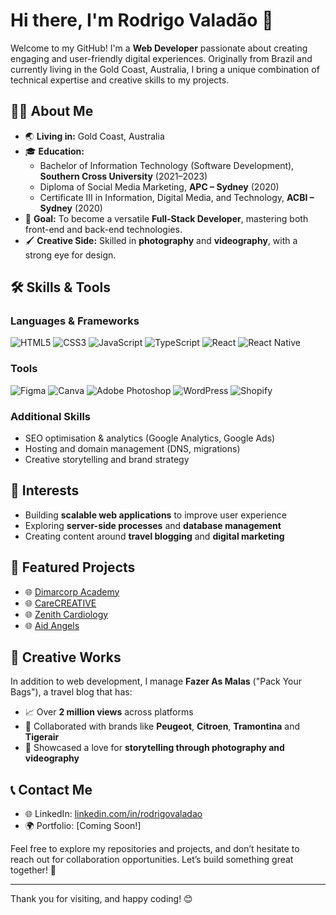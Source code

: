 # Hi there, I'm Rodrigo Valadão 👋

Welcome to my GitHub! I'm a **Web Developer** passionate about creating engaging and user-friendly digital experiences. Originally from Brazil and currently living in the Gold Coast, Australia, I bring a unique combination of technical expertise and creative skills to my projects.

## 👨‍💻 About Me

- 🌏 **Living in:** Gold Coast, Australia
- 🎓 **Education:**
  - Bachelor of Information Technology (Software Development), **Southern Cross University** (2021–2023)
  - Diploma of Social Media Marketing, **APC – Sydney** (2020)
  - Certificate III in Information, Digital Media, and Technology, **ACBI – Sydney** (2020)
- 🎯 **Goal:** To become a versatile **Full-Stack Developer**, mastering both front-end and back-end technologies.
- 🖌️ **Creative Side:** Skilled in **photography** and **videography**, with a strong eye for design.

## 🛠 Skills & Tools

### Languages & Frameworks
![HTML5](https://img.shields.io/badge/-HTML5-E34F26?logo=html5&logoColor=white&style=flat)
![CSS3](https://img.shields.io/badge/-CSS3-1572B6?logo=css3&logoColor=white&style=flat)
![JavaScript](https://img.shields.io/badge/-JavaScript-F7DF1E?logo=javascript&logoColor=black&style=flat)
![TypeScript](https://img.shields.io/badge/-TypeScript-3178C6?logo=typescript&logoColor=white&style=flat)
![React](https://img.shields.io/badge/-React-61DAFB?logo=react&logoColor=black&style=flat)
![React Native](https://img.shields.io/badge/-React%20Native-61DAFB?logo=react&logoColor=black)

### Tools
![Figma](https://img.shields.io/badge/-Figma-F24E1E?logo=figma&logoColor=white&style=flat)
![Canva](https://img.shields.io/badge/-Canva-00C4CC?logo=canva&logoColor=white&style=flat)
![Adobe Photoshop](https://img.shields.io/badge/-Photoshop-31A8FF?logo=adobephotoshop&logoColor=white&style=flat)
![WordPress](https://img.shields.io/badge/-WordPress-21759B?logo=wordpress&logoColor=white&style=flat)
![Shopify](https://img.shields.io/badge/-Shopify-7AB55C?logo=shopify&logoColor=white)

### Additional Skills
- SEO optimisation & analytics (Google Analytics, Google Ads)
- Hosting and domain management (DNS, migrations)
- Creative storytelling and brand strategy

## 🌟 Interests
- Building **scalable web applications** to improve user experience
- Exploring **server-side processes** and **database management**
- Creating content around **travel blogging** and **digital marketing**

## 📂 Featured Projects
- 🌐 [Dimarcorp Academy](https://dimarcorpacademy.com.au)
- 🌐 [CareCREATIVE](https://carecreative.com.au)
- 🌐 [Zenith Cardiology](https://zenithcardiology.com)
- 🌐 [Aid Angels](https://aidangels.com.au)

## 🎥 Creative Works
In addition to web development, I manage **Fazer As Malas** ("Pack Your Bags"), a travel blog that has:
- 📈 Over **2 million views** across platforms
- 💬 Collaborated with brands like **Peugeot**, **Citroen**, **Tramontina** and **Tigerair**
- 📸 Showcased a love for **storytelling through photography and videography**

## 📞 Contact Me
- 🌐 LinkedIn: [linkedin.com/in/rodrigovaladao](https://www.linkedin.com/in/rodrigovaladao)
- 🌍 Portfolio: [Coming Soon!]

Feel free to explore my repositories and projects, and don’t hesitate to reach out for collaboration opportunities. Let’s build something great together! 🚀

---

Thank you for visiting, and happy coding! 😊
